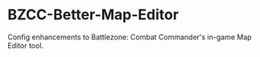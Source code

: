 # BZCC-Better-Map-Editor
Config enhancements to Battlezone: Combat Commander's in-game Map Editor tool.
